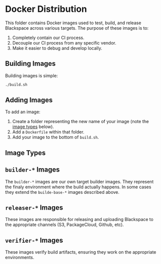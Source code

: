 # Docker Distribution

This folder contains Docker images used to test, build, and release Blackspace
across various targets. The purpose of these images is to:

1. Completely contain our CI process.
2. Decouple our CI process from any specific vendor.
3. Make it easier to debug and develop locally.

## Building Images

Building images is simple:

```bash
./build.sh
```

## Adding Images

To add an image:

1. Create a folder representing the new name of your image (note the [image types](#image-types) below).
2. Add a `Dockerfile` within that folder.
3. Add your image to the bottom of `build.sh`.

## Image Types

## `builder-*` Images

The `builder-*` images are our own target builder images. They represent
the finaly environment where the build actually happens. In some cases they
extend the `builde-base-*` images described above.

## `releaser-*` Images

These images are responsible for releasing and uploading Blackspace to the
appropriate channels (S3, PackageCloud, Github, etc).

## `verifier-*` Images

These images verify build artifacts, ensuring they work on the appropriate
environments.
